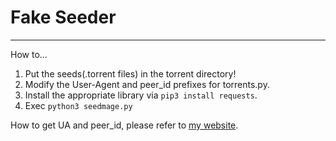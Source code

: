 # Fake Seeder

------

How to...

 1. Put the seeds(.torrent files) in the torrent directory!
 2. Modify the User-Agent and peer_id prefixes for torrents.py.
 3. Install the appropriate library via `pip3 install requests`.
 4. Exec `python3 seedmage.py`

How to get UA and peer_id, please refer to [my website][1].


  [1]: https://www.taterli.com "my website"
